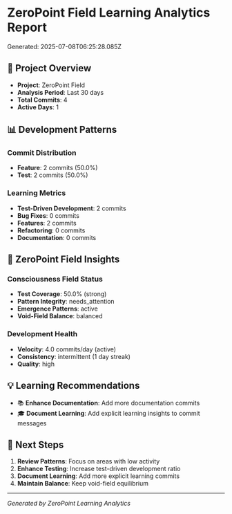 # ZeroPoint Field Learning Analytics Report
Generated: 2025-07-08T06:25:28.085Z

## 🎯 Project Overview
- **Project**: ZeroPoint Field
- **Analysis Period**: Last 30 days
- **Total Commits**: 4
- **Active Days**: 1

## 📊 Development Patterns

### Commit Distribution
- **Feature**: 2 commits (50.0%)
- **Test**: 2 commits (50.0%)

### Learning Metrics
- **Test-Driven Development**: 2 commits
- **Bug Fixes**: 0 commits  
- **Features**: 2 commits
- **Refactoring**: 0 commits
- **Documentation**: 0 commits

## 🧠 ZeroPoint Field Insights

### Consciousness Field Status
- **Test Coverage**: 50.0% (strong)
- **Pattern Integrity**: needs_attention
- **Emergence Patterns**: active
- **Void-Field Balance**: balanced

### Development Health
- **Velocity**: 4.0 commits/day (active)
- **Consistency**: intermittent (1 day streak)
- **Quality**: high

## 💡 Learning Recommendations

- 📚 **Enhance Documentation**: Add more documentation commits
- 🎓 **Document Learning**: Add explicit learning insights to commit messages

## 🚀 Next Steps
1. **Review Patterns**: Focus on areas with low activity
2. **Enhance Testing**: Increase test-driven development ratio
3. **Document Learning**: Add more explicit learning commits
4. **Maintain Balance**: Keep void-field equilibrium

---
*Generated by ZeroPoint Learning Analytics*
